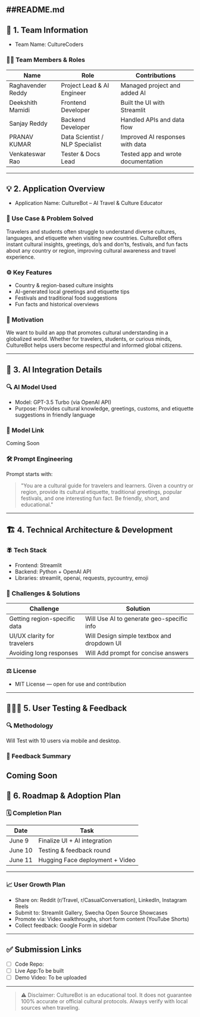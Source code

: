 ##README.md
---

## 👥 1. Team Information

* Team Name: CultureCoders

### 🧑‍💻 Team Members & Roles

| Name              | Role                            | Contributions                      |
| ----------------- | ------------------------------- | ---------------------------------- |
| Raghavender Reddy | Project Lead & AI Engineer      | Managed project and added AI       |
| Deekshith Mamidi  | Frontend Developer              | Built the UI with Streamlit        |
| Sanjay Reddy      | Backend Developer               | Handled APIs and data flow         |
| PRANAV KUMAR      | Data Scientist / NLP Specialist | Improved AI responses with data    |
| Venkateswar Rao   | Tester & Docs Lead              | Tested app and wrote documentation |

---

## 💡 2. Application Overview

* Application Name: CultureBot – AI Travel & Culture Educator

### 🎯 Use Case & Problem Solved

Travelers and students often struggle to understand diverse cultures, languages, and etiquette when visiting new countries. CultureBot offers instant cultural insights, greetings, do’s and don’ts, festivals, and fun facts about any country or region, improving cultural awareness and travel experience.

### ⚙ Key Features

* Country & region-based culture insights
* AI-generated local greetings and etiquette tips
* Festivals and traditional food suggestions
* Fun facts and historical overviews

### 💬 Motivation

We want to build an app that promotes cultural understanding in a globalized world. Whether for travelers, students, or curious minds, CultureBot helps users become respectful and informed global citizens.

---

## 🤖 3. AI Integration Details

### 🔍 AI Model Used

* Model: GPT-3.5 Turbo (via OpenAI API)
* Purpose: Provides cultural knowledge, greetings, customs, and etiquette suggestions in friendly language

### 🔗 Model Link

Coming Soon

### 🛠 Prompt Engineering

Prompt starts with:

> "You are a cultural guide for travelers and learners. Given a country or region, provide its cultural etiquette, traditional greetings, popular festivals, and one interesting fun fact. Be friendly, short, and educational."

---

## 🏗 4. Technical Architecture & Development

### 🪰 Tech Stack

* Frontend: Streamlit
* Backend: Python + OpenAI API
* Libraries: streamlit, openai, requests, pycountry, emoji

### 🧱 Challenges & Solutions

| Challenge                    | Solution                                |
| ---------------------------- | --------------------------------------- |
| Getting region-specific data | Will Use AI to generate geo-specific info   |
| UI/UX clarity for travelers  | Will Design simple textbox and dropdown UI |
| Avoiding long responses      | Will Add prompt for concise answers   |

### ⚖ License

* MIT License — open for use and contribution

---

## 👨‍👩‍👧 5. User Testing & Feedback

### 🔍 Methodology

Will Test with 10 users via mobile and desktop.

### 📝 Feedback Summary

Coming Soon
---

## 🚀 6. Roadmap & Adoption Plan

### 🗓 Completion Plan

| Date    | Task                            |
| ------- | ------------------------------- |
| June 9  | Finalize UI + AI integration    |
| June 10 | Testing & feedback round        |
| June 11 | Hugging Face deployment + Video |

---

### 📈 User Growth Plan

* Share on: Reddit (r/Travel, r/CasualConversation), LinkedIn, Instagram Reels
* Submit to: Streamlit Gallery, Swecha Open Source Showcases
* Promote via: Video walkthroughs, short form content (YouTube Shorts)
* Collect feedback: Google Form in sidebar

---

## ✅ Submission Links


* [ ] Code Repo:
* [ ] Live App:To be built
* [ ] Demo Video: To be uploaded

---

> ⚠ Disclaimer: CultureBot is an educational tool. It does not guarantee 100% accurate or official cultural protocols. Always verify with local sources when traveling.
